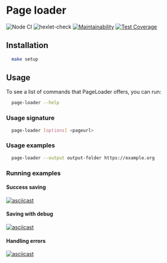 # Page loader

![Node CI](https://github.com/sunsetninja/backend-project-lvl3/workflows/Node%20CI/badge.svg)
![hexlet-check](https://github.com/sunsetninja/backend-project-lvl3/workflows/hexlet-check/badge.svg)
[![Maintainability](https://api.codeclimate.com/v1/badges/3440da4b2317a6db2228/maintainability)](https://codeclimate.com/github/sunsetninja/backend-project-lvl3/maintainability)
[![Test Coverage](https://api.codeclimate.com/v1/badges/3440da4b2317a6db2228/test_coverage)](https://codeclimate.com/github/sunsetninja/backend-project-lvl3/test_coverage)

## Installation

```sh
  make setup
```

## Usage

To see a list of commands that PageLoader offers, you can run:

```sh
  page-loader --help
```

### Usage signature

```sh
  page-loader [options] <pageurl>
```

### Usage examples

```sh
  page-loader --output output-folder https://example.org
```

### Running examples

#### Success saving

[![asciicast](https://asciinema.org/a/z0MIbCJGx1Xj2R3CJWAl1bfUf.svg)](https://asciinema.org/a/z0MIbCJGx1Xj2R3CJWAl1bfUf)

#### Saving with debug

[![asciicast](https://asciinema.org/a/XsHL5SyNL1Mdw5083X4ST0Kto.svg)](https://asciinema.org/a/XsHL5SyNL1Mdw5083X4ST0Kto)

#### Handling errors

[![asciicast](https://asciinema.org/a/2amvGEQocTW0tYr0jJp3PcCql.svg)](https://asciinema.org/a/2amvGEQocTW0tYr0jJp3PcCql)